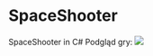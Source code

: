 # SpaceShooter
SpaceShooter in C#
Podgląd gry:
<a href="https://files.fm/u/wkusqmqx#/view/space.png"><img src="https://files.fm/thumb_show.php?i=qmzq9f6v"></a>
